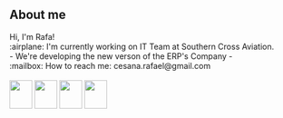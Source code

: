 ## About me
<div>
  Hi, I'm Rafa!</br>
  :airplane: I'm currently working on IT Team at Southern Cross Aviation. </br>
  - We're developing the new verson of the ERP's Company -</br>
  :mailbox: How to reach me: cesana.rafael@gmail.com </br></br>
  <img style="height:50px; width:40px;" src="https://cdn.jsdelivr.net/gh/devicons/devicon/icons/html5/html5-original.svg" />
  <img style="height:50px; width:40px;" src="https://cdn.jsdelivr.net/gh/devicons/devicon/icons/css3/css3-original.svg" />
  <img style="height:50px; width:40px;" src="https://cdn.jsdelivr.net/gh/devicons/devicon/icons/php/php-plain.svg" />
  <img style="height:50px; width:40px;" src="https://cdn.jsdelivr.net/gh/devicons/devicon/icons/javascript/javascript-original.svg" />
  <!--<img style="height:50px; width:40px;" src="https://cdn.jsdelivr.net/gh/devicons/devicon/icons/react/react-original.svg" />
  <img style="height:50px; width:40px;" src="https://cdn.jsdelivr.net/gh/devicons/devicon/icons/filezilla/filezilla-plain.svg" />
  <img style="height:50px; width:40px;" src="https://cdn.jsdelivr.net/gh/devicons/devicon/icons/photoshop/photoshop-plain.svg" />
  <img style="height:50px; width:40px;" src="https://cdn.jsdelivr.net/gh/devicons/devicon/icons/illustrator/illustrator-plain.svg" />
  -->
</div>
